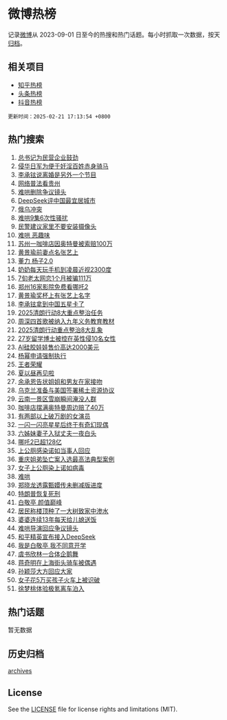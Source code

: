 # 微博热榜

记录[微博](https://www.weibo.com)从 2023-09-01 日至今的热搜和热门话题。每小时抓取一次数据，按天[归档](archives)。

## 相关项目

- [知乎热榜](https://github.com/hotarchive/zhihu)
- [头条热榜](https://github.com/hotarchive/toutiao)
- [抖音热榜](https://github.com/hotarchive/douyin)


`更新时间：2025-02-21 17:13:54 +0800`

## 热门搜索

1. [总书记为民营企业鼓劲](https://m.weibo.cn/search?containerid=100103type%3D1%26t%3D10%26q%3D%23%E6%80%BB%E4%B9%A6%E8%AE%B0%E4%B8%BA%E6%B0%91%E8%90%A5%E4%BC%81%E4%B8%9A%E9%BC%93%E5%8A%B2%23&stream_entry_id=51&isnewpage=1&extparam=seat%3D1%26pos%3D0%26dgr%3D0%26cate%3D10103%26filter_type%3Drealtimehot%26stream_entry_id%3D51%26c_type%3D51%26q%3D%2523%25E6%2580%25BB%25E4%25B9%25A6%25E8%25AE%25B0%25E4%25B8%25BA%25E6%25B0%2591%25E8%2590%25A5%25E4%25BC%2581%25E4%25B8%259A%25E9%25BC%2593%25E5%258A%25B2%2523%26display_time%3D1740129233%26pre_seqid%3D1740129233002012639691)
1. [侵华日军为便于奸淫百姓赤身骑马](https://m.weibo.cn/search?containerid=100103type%3D1%26t%3D10%26q%3D%23%E4%BE%B5%E5%8D%8E%E6%97%A5%E5%86%9B%E4%B8%BA%E4%BE%BF%E4%BA%8E%E5%A5%B8%E6%B7%AB%E7%99%BE%E5%A7%93%E8%B5%A4%E8%BA%AB%E9%AA%91%E9%A9%AC%23&stream_entry_id=31&isnewpage=1&extparam=seat%3D1%26flag%3D1%26cate%3D5001%26lcate%3D5001%26stream_entry_id%3D31%26q%3D%2523%25E4%25BE%25B5%25E5%258D%258E%25E6%2597%25A5%25E5%2586%259B%25E4%25B8%25BA%25E4%25BE%25BF%25E4%25BA%258E%25E5%25A5%25B8%25E6%25B7%25AB%25E7%2599%25BE%25E5%25A7%2593%25E8%25B5%25A4%25E8%25BA%25AB%25E9%25AA%2591%25E9%25A9%25AC%2523%26dgr%3D0%26realpos%3D1%26filter_type%3Drealtimehot%26pos%3D0%26c_type%3D31%26band_rank%3D1%26display_time%3D1740129233%26pre_seqid%3D1740129233002012639691)
1. [李承铉说离婚是另外一个节目](https://m.weibo.cn/search?containerid=100103type%3D1%26t%3D10%26q%3D%23%E6%9D%8E%E6%89%BF%E9%93%89%E8%AF%B4%E7%A6%BB%E5%A9%9A%E6%98%AF%E5%8F%A6%E5%A4%96%E4%B8%80%E4%B8%AA%E8%8A%82%E7%9B%AE%23&stream_entry_id=31&isnewpage=1&extparam=seat%3D1%26flag%3D1%26cate%3D5001%26lcate%3D5001%26stream_entry_id%3D31%26q%3D%2523%25E6%259D%258E%25E6%2589%25BF%25E9%2593%2589%25E8%25AF%25B4%25E7%25A6%25BB%25E5%25A9%259A%25E6%2598%25AF%25E5%258F%25A6%25E5%25A4%2596%25E4%25B8%2580%25E4%25B8%25AA%25E8%258A%2582%25E7%259B%25AE%2523%26dgr%3D0%26realpos%3D2%26filter_type%3Drealtimehot%26pos%3D1%26c_type%3D31%26band_rank%3D2%26display_time%3D1740129233%26pre_seqid%3D1740129233002012639691)
1. [网络普法看贵州](https://m.weibo.cn/search?containerid=100103type%3D1%26t%3D10%26q%3D%23%E7%BD%91%E7%BB%9C%E6%99%AE%E6%B3%95%E7%9C%8B%E8%B4%B5%E5%B7%9E%23&stream_entry_id=31&isnewpage=1&extparam=seat%3D1%26flag%3D1%26cate%3D5001%26lcate%3D5001%26stream_entry_id%3D31%26q%3D%2523%25E7%25BD%2591%25E7%25BB%259C%25E6%2599%25AE%25E6%25B3%2595%25E7%259C%258B%25E8%25B4%25B5%25E5%25B7%259E%2523%26dgr%3D0%26realpos%3D3%26filter_type%3Drealtimehot%26pos%3D2%26c_type%3D31%26band_rank%3D3%26display_time%3D1740129233%26pre_seqid%3D1740129233002012639691)
1. [难哄删除争议镜头](https://m.weibo.cn/search?containerid=100103type%3D1%26t%3D10%26q%3D%E9%9A%BE%E5%93%84%E5%88%A0%E9%99%A4%E4%BA%89%E8%AE%AE%E9%95%9C%E5%A4%B4&stream_entry_id=31&isnewpage=1&extparam=seat%3D1%26flag%3D2%26cate%3D5001%26lcate%3D5001%26stream_entry_id%3D31%26q%3D%25E9%259A%25BE%25E5%2593%2584%25E5%2588%25A0%25E9%2599%25A4%25E4%25BA%2589%25E8%25AE%25AE%25E9%2595%259C%25E5%25A4%25B4%26dgr%3D0%26realpos%3D4%26filter_type%3Drealtimehot%26pos%3D3%26c_type%3D31%26band_rank%3D4%26display_time%3D1740129233%26pre_seqid%3D1740129233002012639691)
1. [DeepSeek评中国最宜居城市](https://m.weibo.cn/search?containerid=100103type%3D1%26t%3D10%26q%3D%23DeepSeek%E8%AF%84%E4%B8%AD%E5%9B%BD%E6%9C%80%E5%AE%9C%E5%B1%85%E5%9F%8E%E5%B8%82%23&stream_entry_id=31&isnewpage=1&extparam=seat%3D1%26flag%3D2%26cate%3D5001%26lcate%3D5001%26stream_entry_id%3D31%26q%3D%2523DeepSeek%25E8%25AF%2584%25E4%25B8%25AD%25E5%259B%25BD%25E6%259C%2580%25E5%25AE%259C%25E5%25B1%2585%25E5%259F%258E%25E5%25B8%2582%2523%26dgr%3D0%26realpos%3D5%26filter_type%3Drealtimehot%26pos%3D4%26c_type%3D31%26band_rank%3D5%26display_time%3D1740129233%26pre_seqid%3D1740129233002012639691)
1. [俄乌冲突](https://m.weibo.cn/search?containerid=100103type%3D1%26t%3D10%26q%3D%23%E4%BF%84%E4%B9%8C%E5%86%B2%E7%AA%81%23&stream_entry_id=31&isnewpage=1&extparam=seat%3D1%26flag%3D1%26cate%3D5001%26lcate%3D5001%26stream_entry_id%3D31%26q%3D%2523%25E4%25BF%2584%25E4%25B9%258C%25E5%2586%25B2%25E7%25AA%2581%2523%26dgr%3D0%26realpos%3D6%26filter_type%3Drealtimehot%26pos%3D5%26c_type%3D31%26band_rank%3D6%26display_time%3D1740129233%26pre_seqid%3D1740129233002012639691)
1. [难哄9集6次性骚扰](https://m.weibo.cn/search?containerid=100103type%3D1%26t%3D10%26q%3D%23%E9%9A%BE%E5%93%849%E9%9B%866%E6%AC%A1%E6%80%A7%E9%AA%9A%E6%89%B0%23&stream_entry_id=31&isnewpage=1&extparam=seat%3D1%26flag%3D1%26cate%3D5001%26lcate%3D5001%26stream_entry_id%3D31%26q%3D%2523%25E9%259A%25BE%25E5%2593%25849%25E9%259B%25866%25E6%25AC%25A1%25E6%2580%25A7%25E9%25AA%259A%25E6%2589%25B0%2523%26dgr%3D0%26realpos%3D7%26filter_type%3Drealtimehot%26pos%3D6%26c_type%3D31%26band_rank%3D7%26display_time%3D1740129233%26pre_seqid%3D1740129233002012639691)
1. [民警建议家里不要安装摄像头](https://m.weibo.cn/search?containerid=100103type%3D1%26t%3D10%26q%3D%23%E6%B0%91%E8%AD%A6%E5%BB%BA%E8%AE%AE%E5%AE%B6%E9%87%8C%E4%B8%8D%E8%A6%81%E5%AE%89%E8%A3%85%E6%91%84%E5%83%8F%E5%A4%B4%23&stream_entry_id=31&isnewpage=1&extparam=seat%3D1%26flag%3D2%26cate%3D5001%26lcate%3D5001%26stream_entry_id%3D31%26q%3D%2523%25E6%25B0%2591%25E8%25AD%25A6%25E5%25BB%25BA%25E8%25AE%25AE%25E5%25AE%25B6%25E9%2587%258C%25E4%25B8%258D%25E8%25A6%2581%25E5%25AE%2589%25E8%25A3%2585%25E6%2591%2584%25E5%2583%258F%25E5%25A4%25B4%2523%26dgr%3D0%26realpos%3D8%26filter_type%3Drealtimehot%26pos%3D7%26c_type%3D31%26band_rank%3D8%26display_time%3D1740129233%26pre_seqid%3D1740129233002012639691)
1. [难哄 恶趣味](https://m.weibo.cn/search?containerid=100103type%3D1%26t%3D10%26q%3D%E9%9A%BE%E5%93%84+%E6%81%B6%E8%B6%A3%E5%91%B3&stream_entry_id=31&isnewpage=1&extparam=seat%3D1%26flag%3D2%26cate%3D5001%26lcate%3D5001%26stream_entry_id%3D31%26q%3D%25E9%259A%25BE%25E5%2593%2584%2520%25E6%2581%25B6%25E8%25B6%25A3%25E5%2591%25B3%26dgr%3D0%26realpos%3D9%26filter_type%3Drealtimehot%26pos%3D8%26c_type%3D31%26band_rank%3D9%26display_time%3D1740129233%26pre_seqid%3D1740129233002012639691)
1. [苏州一咖啡店因奥特曼被索赔100万](https://m.weibo.cn/search?containerid=100103type%3D1%26t%3D10%26q%3D%23%E8%8B%8F%E5%B7%9E%E4%B8%80%E5%92%96%E5%95%A1%E5%BA%97%E5%9B%A0%E5%A5%A5%E7%89%B9%E6%9B%BC%E8%A2%AB%E7%B4%A2%E8%B5%94100%E4%B8%87%23&stream_entry_id=31&isnewpage=1&extparam=seat%3D1%26flag%3D1%26cate%3D5001%26lcate%3D5001%26stream_entry_id%3D31%26q%3D%2523%25E8%258B%258F%25E5%25B7%259E%25E4%25B8%2580%25E5%2592%2596%25E5%2595%25A1%25E5%25BA%2597%25E5%259B%25A0%25E5%25A5%25A5%25E7%2589%25B9%25E6%259B%25BC%25E8%25A2%25AB%25E7%25B4%25A2%25E8%25B5%2594100%25E4%25B8%2587%2523%26dgr%3D0%26realpos%3D10%26filter_type%3Drealtimehot%26pos%3D9%26c_type%3D31%26band_rank%3D10%26display_time%3D1740129233%26pre_seqid%3D1740129233002012639691)
1. [黄景瑜前妻点名张艺上](https://m.weibo.cn/search?containerid=100103type%3D1%26t%3D10%26q%3D%23%E9%BB%84%E6%99%AF%E7%91%9C%E5%89%8D%E5%A6%BB%E7%82%B9%E5%90%8D%E5%BC%A0%E8%89%BA%E4%B8%8A%23&stream_entry_id=31&isnewpage=1&extparam=seat%3D1%26flag%3D1%26cate%3D5001%26lcate%3D5001%26stream_entry_id%3D31%26q%3D%2523%25E9%25BB%2584%25E6%2599%25AF%25E7%2591%259C%25E5%2589%258D%25E5%25A6%25BB%25E7%2582%25B9%25E5%2590%258D%25E5%25BC%25A0%25E8%2589%25BA%25E4%25B8%258A%2523%26dgr%3D0%26realpos%3D11%26filter_type%3Drealtimehot%26pos%3D10%26c_type%3D31%26band_rank%3D11%26display_time%3D1740129233%26pre_seqid%3D1740129233002012639691)
1. [董力 杨子2.0](https://m.weibo.cn/search?containerid=100103type%3D1%26t%3D10%26q%3D%E8%91%A3%E5%8A%9B+%E6%9D%A8%E5%AD%902.0&stream_entry_id=31&isnewpage=1&extparam=seat%3D1%26flag%3D1%26cate%3D5001%26lcate%3D5001%26stream_entry_id%3D31%26q%3D%25E8%2591%25A3%25E5%258A%259B%2520%25E6%259D%25A8%25E5%25AD%25902.0%26dgr%3D0%26realpos%3D12%26filter_type%3Drealtimehot%26pos%3D11%26c_type%3D31%26band_rank%3D12%26display_time%3D1740129233%26pre_seqid%3D1740129233002012639691)
1. [奶奶每天玩手机到凌晨近视2300度](https://m.weibo.cn/search?containerid=100103type%3D1%26t%3D10%26q%3D%23%E5%A5%B6%E5%A5%B6%E6%AF%8F%E5%A4%A9%E7%8E%A9%E6%89%8B%E6%9C%BA%E5%88%B0%E5%87%8C%E6%99%A8%E8%BF%91%E8%A7%862300%E5%BA%A6%23&stream_entry_id=31&isnewpage=1&extparam=seat%3D1%26flag%3D0%26cate%3D5001%26lcate%3D5001%26stream_entry_id%3D31%26q%3D%2523%25E5%25A5%25B6%25E5%25A5%25B6%25E6%25AF%258F%25E5%25A4%25A9%25E7%258E%25A9%25E6%2589%258B%25E6%259C%25BA%25E5%2588%25B0%25E5%2587%258C%25E6%2599%25A8%25E8%25BF%2591%25E8%25A7%25862300%25E5%25BA%25A6%2523%26dgr%3D0%26realpos%3D13%26filter_type%3Drealtimehot%26pos%3D12%26c_type%3D31%26band_rank%3D13%26display_time%3D1740129233%26pre_seqid%3D1740129233002012639691)
1. [7旬老太网恋1个月被骗111万](https://m.weibo.cn/search?containerid=100103type%3D1%26t%3D10%26q%3D%237%E6%97%AC%E8%80%81%E5%A4%AA%E7%BD%91%E6%81%8B1%E4%B8%AA%E6%9C%88%E8%A2%AB%E9%AA%97111%E4%B8%87%23&stream_entry_id=31&isnewpage=1&extparam=seat%3D1%26flag%3D0%26cate%3D5001%26lcate%3D5001%26stream_entry_id%3D31%26q%3D%25237%25E6%2597%25AC%25E8%2580%2581%25E5%25A4%25AA%25E7%25BD%2591%25E6%2581%258B1%25E4%25B8%25AA%25E6%259C%2588%25E8%25A2%25AB%25E9%25AA%2597111%25E4%25B8%2587%2523%26dgr%3D0%26realpos%3D14%26filter_type%3Drealtimehot%26pos%3D13%26c_type%3D31%26band_rank%3D14%26display_time%3D1740129233%26pre_seqid%3D1740129233002012639691)
1. [郑州16家影院免费看哪吒2](https://m.weibo.cn/search?containerid=100103type%3D1%26t%3D10%26q%3D%23%E9%83%91%E5%B7%9E16%E5%AE%B6%E5%BD%B1%E9%99%A2%E5%85%8D%E8%B4%B9%E7%9C%8B%E5%93%AA%E5%90%922%23&stream_entry_id=31&isnewpage=1&extparam=seat%3D1%26flag%3D1%26cate%3D5001%26lcate%3D5001%26stream_entry_id%3D31%26q%3D%2523%25E9%2583%2591%25E5%25B7%259E16%25E5%25AE%25B6%25E5%25BD%25B1%25E9%2599%25A2%25E5%2585%258D%25E8%25B4%25B9%25E7%259C%258B%25E5%2593%25AA%25E5%2590%25922%2523%26dgr%3D0%26realpos%3D15%26filter_type%3Drealtimehot%26pos%3D14%26c_type%3D31%26band_rank%3D15%26display_time%3D1740129233%26pre_seqid%3D1740129233002012639691)
1. [黄景瑜奖杯上有张艺上名字](https://m.weibo.cn/search?containerid=100103type%3D1%26t%3D10%26q%3D%23%E9%BB%84%E6%99%AF%E7%91%9C%E5%A5%96%E6%9D%AF%E4%B8%8A%E6%9C%89%E5%BC%A0%E8%89%BA%E4%B8%8A%E5%90%8D%E5%AD%97%23&stream_entry_id=31&isnewpage=1&extparam=seat%3D1%26flag%3D1%26cate%3D5001%26lcate%3D5001%26stream_entry_id%3D31%26q%3D%2523%25E9%25BB%2584%25E6%2599%25AF%25E7%2591%259C%25E5%25A5%2596%25E6%259D%25AF%25E4%25B8%258A%25E6%259C%2589%25E5%25BC%25A0%25E8%2589%25BA%25E4%25B8%258A%25E5%2590%258D%25E5%25AD%2597%2523%26dgr%3D0%26realpos%3D16%26filter_type%3Drealtimehot%26pos%3D15%26c_type%3D31%26band_rank%3D16%26display_time%3D1740129233%26pre_seqid%3D1740129233002012639691)
1. [李承铉拿到中国五星卡了](https://m.weibo.cn/search?containerid=100103type%3D1%26t%3D10%26q%3D%23%E6%9D%8E%E6%89%BF%E9%93%89%E6%8B%BF%E5%88%B0%E4%B8%AD%E5%9B%BD%E4%BA%94%E6%98%9F%E5%8D%A1%E4%BA%86%23&stream_entry_id=31&isnewpage=1&extparam=seat%3D1%26flag%3D1%26cate%3D5001%26lcate%3D5001%26stream_entry_id%3D31%26q%3D%2523%25E6%259D%258E%25E6%2589%25BF%25E9%2593%2589%25E6%258B%25BF%25E5%2588%25B0%25E4%25B8%25AD%25E5%259B%25BD%25E4%25BA%2594%25E6%2598%259F%25E5%258D%25A1%25E4%25BA%2586%2523%26dgr%3D0%26realpos%3D17%26filter_type%3Drealtimehot%26pos%3D16%26c_type%3D31%26band_rank%3D17%26display_time%3D1740129233%26pre_seqid%3D1740129233002012639691)
1. [2025清朗行动8大重点整治任务](https://m.weibo.cn/search?containerid=100103type%3D1%26t%3D10%26q%3D%232025%E6%B8%85%E6%9C%97%E8%A1%8C%E5%8A%A88%E5%A4%A7%E9%87%8D%E7%82%B9%E6%95%B4%E6%B2%BB%E4%BB%BB%E5%8A%A1%23&stream_entry_id=31&isnewpage=1&extparam=seat%3D1%26flag%3D1%26cate%3D5001%26lcate%3D5001%26stream_entry_id%3D31%26q%3D%25232025%25E6%25B8%2585%25E6%259C%2597%25E8%25A1%258C%25E5%258A%25A88%25E5%25A4%25A7%25E9%2587%258D%25E7%2582%25B9%25E6%2595%25B4%25E6%25B2%25BB%25E4%25BB%25BB%25E5%258A%25A1%2523%26dgr%3D0%26realpos%3D18%26filter_type%3Drealtimehot%26pos%3D17%26c_type%3D31%26band_rank%3D18%26display_time%3D1740129233%26pre_seqid%3D1740129233002012639691)
1. [周深四首歌被纳入九年义务教育教材](https://m.weibo.cn/search?containerid=100103type%3D1%26t%3D10%26q%3D%23%E5%91%A8%E6%B7%B1%E5%9B%9B%E9%A6%96%E6%AD%8C%E8%A2%AB%E7%BA%B3%E5%85%A5%E4%B9%9D%E5%B9%B4%E4%B9%89%E5%8A%A1%E6%95%99%E8%82%B2%E6%95%99%E6%9D%90%23&stream_entry_id=31&isnewpage=1&extparam=seat%3D1%26flag%3D0%26cate%3D5001%26lcate%3D5001%26stream_entry_id%3D31%26q%3D%2523%25E5%2591%25A8%25E6%25B7%25B1%25E5%259B%259B%25E9%25A6%2596%25E6%25AD%258C%25E8%25A2%25AB%25E7%25BA%25B3%25E5%2585%25A5%25E4%25B9%259D%25E5%25B9%25B4%25E4%25B9%2589%25E5%258A%25A1%25E6%2595%2599%25E8%2582%25B2%25E6%2595%2599%25E6%259D%2590%2523%26dgr%3D0%26realpos%3D19%26filter_type%3Drealtimehot%26pos%3D18%26c_type%3D31%26band_rank%3D19%26display_time%3D1740129233%26pre_seqid%3D1740129233002012639691)
1. [2025清朗行动重点整治8大乱象](https://m.weibo.cn/search?containerid=100103type%3D1%26t%3D10%26q%3D%232025%E6%B8%85%E6%9C%97%E8%A1%8C%E5%8A%A8%E9%87%8D%E7%82%B9%E6%95%B4%E6%B2%BB8%E5%A4%A7%E4%B9%B1%E8%B1%A1%23&stream_entry_id=31&isnewpage=1&extparam=seat%3D1%26flag%3D0%26cate%3D5001%26lcate%3D5001%26stream_entry_id%3D31%26q%3D%25232025%25E6%25B8%2585%25E6%259C%2597%25E8%25A1%258C%25E5%258A%25A8%25E9%2587%258D%25E7%2582%25B9%25E6%2595%25B4%25E6%25B2%25BB8%25E5%25A4%25A7%25E4%25B9%25B1%25E8%25B1%25A1%2523%26dgr%3D0%26realpos%3D20%26filter_type%3Drealtimehot%26pos%3D19%26c_type%3D31%26band_rank%3D20%26display_time%3D1740129233%26pre_seqid%3D1740129233002012639691)
1. [27岁留学博士被控在英性侵10名女性](https://m.weibo.cn/search?containerid=100103type%3D1%26t%3D10%26q%3D%2327%E5%B2%81%E7%95%99%E5%AD%A6%E5%8D%9A%E5%A3%AB%E8%A2%AB%E6%8E%A7%E5%9C%A8%E8%8B%B1%E6%80%A7%E4%BE%B510%E5%90%8D%E5%A5%B3%E6%80%A7%23&stream_entry_id=31&isnewpage=1&extparam=seat%3D1%26flag%3D0%26cate%3D5001%26lcate%3D5001%26stream_entry_id%3D31%26q%3D%252327%25E5%25B2%2581%25E7%2595%2599%25E5%25AD%25A6%25E5%258D%259A%25E5%25A3%25AB%25E8%25A2%25AB%25E6%258E%25A7%25E5%259C%25A8%25E8%258B%25B1%25E6%2580%25A7%25E4%25BE%25B510%25E5%2590%258D%25E5%25A5%25B3%25E6%2580%25A7%2523%26dgr%3D0%26realpos%3D21%26filter_type%3Drealtimehot%26pos%3D20%26c_type%3D31%26band_rank%3D21%26display_time%3D1740129233%26pre_seqid%3D1740129233002012639691)
1. [AI硅胶娃娃售价高达2000美元](https://m.weibo.cn/search?containerid=100103type%3D1%26t%3D10%26q%3D%23AI%E7%A1%85%E8%83%B6%E5%A8%83%E5%A8%83%E5%94%AE%E4%BB%B7%E9%AB%98%E8%BE%BE2000%E7%BE%8E%E5%85%83%23&stream_entry_id=31&isnewpage=1&extparam=seat%3D1%26flag%3D1%26cate%3D5001%26lcate%3D5001%26stream_entry_id%3D31%26q%3D%2523AI%25E7%25A1%2585%25E8%2583%25B6%25E5%25A8%2583%25E5%25A8%2583%25E5%2594%25AE%25E4%25BB%25B7%25E9%25AB%2598%25E8%25BE%25BE2000%25E7%25BE%258E%25E5%2585%2583%2523%26dgr%3D0%26realpos%3D22%26filter_type%3Drealtimehot%26pos%3D21%26c_type%3D31%26band_rank%3D22%26display_time%3D1740129233%26pre_seqid%3D1740129233002012639691)
1. [杨幂申请强制执行](https://m.weibo.cn/search?containerid=100103type%3D1%26t%3D10%26q%3D%23%E6%9D%A8%E5%B9%82%E7%94%B3%E8%AF%B7%E5%BC%BA%E5%88%B6%E6%89%A7%E8%A1%8C%23&stream_entry_id=31&isnewpage=1&extparam=seat%3D1%26flag%3D1%26cate%3D5001%26lcate%3D5001%26stream_entry_id%3D31%26q%3D%2523%25E6%259D%25A8%25E5%25B9%2582%25E7%2594%25B3%25E8%25AF%25B7%25E5%25BC%25BA%25E5%2588%25B6%25E6%2589%25A7%25E8%25A1%258C%2523%26dgr%3D0%26realpos%3D23%26filter_type%3Drealtimehot%26pos%3D22%26c_type%3D31%26band_rank%3D23%26display_time%3D1740129233%26pre_seqid%3D1740129233002012639691)
1. [王者荣耀](https://m.weibo.cn/search?containerid=100103type%3D1%26t%3D10%26q%3D%E7%8E%8B%E8%80%85%E8%8D%A3%E8%80%80&stream_entry_id=31&isnewpage=1&extparam=seat%3D1%26flag%3D1%26cate%3D5001%26lcate%3D5001%26stream_entry_id%3D31%26q%3D%25E7%258E%258B%25E8%2580%2585%25E8%258D%25A3%25E8%2580%2580%26dgr%3D0%26realpos%3D24%26filter_type%3Drealtimehot%26pos%3D23%26c_type%3D31%26band_rank%3D24%26display_time%3D1740129233%26pre_seqid%3D1740129233002012639691)
1. [夏以昼再见啦](https://m.weibo.cn/search?containerid=100103type%3D1%26t%3D10%26q%3D%E5%A4%8F%E4%BB%A5%E6%98%BC%E5%86%8D%E8%A7%81%E5%95%A6&stream_entry_id=31&isnewpage=1&extparam=seat%3D1%26flag%3D1%26cate%3D5001%26lcate%3D5001%26stream_entry_id%3D31%26q%3D%25E5%25A4%258F%25E4%25BB%25A5%25E6%2598%25BC%25E5%2586%258D%25E8%25A7%2581%25E5%2595%25A6%26dgr%3D0%26realpos%3D25%26filter_type%3Drealtimehot%26pos%3D24%26c_type%3D31%26band_rank%3D25%26display_time%3D1740129233%26pre_seqid%3D1740129233002012639691)
1. [余承恩告状姐姐和男友在家接吻](https://m.weibo.cn/search?containerid=100103type%3D1%26t%3D10%26q%3D%E4%BD%99%E6%89%BF%E6%81%A9%E5%91%8A%E7%8A%B6%E5%A7%90%E5%A7%90%E5%92%8C%E7%94%B7%E5%8F%8B%E5%9C%A8%E5%AE%B6%E6%8E%A5%E5%90%BB&stream_entry_id=31&isnewpage=1&extparam=seat%3D1%26flag%3D0%26cate%3D5001%26lcate%3D5001%26stream_entry_id%3D31%26q%3D%25E4%25BD%2599%25E6%2589%25BF%25E6%2581%25A9%25E5%2591%258A%25E7%258A%25B6%25E5%25A7%2590%25E5%25A7%2590%25E5%2592%258C%25E7%2594%25B7%25E5%258F%258B%25E5%259C%25A8%25E5%25AE%25B6%25E6%258E%25A5%25E5%2590%25BB%26dgr%3D0%26realpos%3D26%26filter_type%3Drealtimehot%26pos%3D25%26c_type%3D31%26band_rank%3D26%26display_time%3D1740129233%26pre_seqid%3D1740129233002012639691)
1. [乌克兰准备与美国签署稀土资源协议](https://m.weibo.cn/search?containerid=100103type%3D1%26t%3D10%26q%3D%23%E4%B9%8C%E5%85%8B%E5%85%B0%E5%87%86%E5%A4%87%E4%B8%8E%E7%BE%8E%E5%9B%BD%E7%AD%BE%E7%BD%B2%E7%A8%80%E5%9C%9F%E8%B5%84%E6%BA%90%E5%8D%8F%E8%AE%AE%23&stream_entry_id=31&isnewpage=1&extparam=seat%3D1%26flag%3D0%26cate%3D5001%26lcate%3D5001%26stream_entry_id%3D31%26q%3D%2523%25E4%25B9%258C%25E5%2585%258B%25E5%2585%25B0%25E5%2587%2586%25E5%25A4%2587%25E4%25B8%258E%25E7%25BE%258E%25E5%259B%25BD%25E7%25AD%25BE%25E7%25BD%25B2%25E7%25A8%2580%25E5%259C%259F%25E8%25B5%2584%25E6%25BA%2590%25E5%258D%258F%25E8%25AE%25AE%2523%26dgr%3D0%26realpos%3D27%26filter_type%3Drealtimehot%26pos%3D26%26c_type%3D31%26band_rank%3D27%26display_time%3D1740129233%26pre_seqid%3D1740129233002012639691)
1. [云南一景区雪崩瞬间淹没人群](https://m.weibo.cn/search?containerid=100103type%3D1%26t%3D10%26q%3D%23%E4%BA%91%E5%8D%97%E4%B8%80%E6%99%AF%E5%8C%BA%E9%9B%AA%E5%B4%A9%E7%9E%AC%E9%97%B4%E6%B7%B9%E6%B2%A1%E4%BA%BA%E7%BE%A4%23&stream_entry_id=31&isnewpage=1&extparam=seat%3D1%26flag%3D1%26cate%3D5001%26lcate%3D5001%26stream_entry_id%3D31%26q%3D%2523%25E4%25BA%2591%25E5%258D%2597%25E4%25B8%2580%25E6%2599%25AF%25E5%258C%25BA%25E9%259B%25AA%25E5%25B4%25A9%25E7%259E%25AC%25E9%2597%25B4%25E6%25B7%25B9%25E6%25B2%25A1%25E4%25BA%25BA%25E7%25BE%25A4%2523%26dgr%3D0%26realpos%3D28%26filter_type%3Drealtimehot%26pos%3D27%26c_type%3D31%26band_rank%3D28%26display_time%3D1740129233%26pre_seqid%3D1740129233002012639691)
1. [咖啡店摆满奥特曼周边赔了40万](https://m.weibo.cn/search?containerid=100103type%3D1%26t%3D10%26q%3D%23%E5%92%96%E5%95%A1%E5%BA%97%E6%91%86%E6%BB%A1%E5%A5%A5%E7%89%B9%E6%9B%BC%E5%91%A8%E8%BE%B9%E8%B5%94%E4%BA%8640%E4%B8%87%23&stream_entry_id=31&isnewpage=1&extparam=seat%3D1%26flag%3D1%26cate%3D5001%26lcate%3D5001%26stream_entry_id%3D31%26q%3D%2523%25E5%2592%2596%25E5%2595%25A1%25E5%25BA%2597%25E6%2591%2586%25E6%25BB%25A1%25E5%25A5%25A5%25E7%2589%25B9%25E6%259B%25BC%25E5%2591%25A8%25E8%25BE%25B9%25E8%25B5%2594%25E4%25BA%258640%25E4%25B8%2587%2523%26dgr%3D0%26realpos%3D29%26filter_type%3Drealtimehot%26pos%3D28%26c_type%3D31%26band_rank%3D29%26display_time%3D1740129233%26pre_seqid%3D1740129233002012639691)
1. [有两部以上破万剧的女演员](https://m.weibo.cn/search?containerid=100103type%3D1%26t%3D10%26q%3D%23%E6%9C%89%E4%B8%A4%E9%83%A8%E4%BB%A5%E4%B8%8A%E7%A0%B4%E4%B8%87%E5%89%A7%E7%9A%84%E5%A5%B3%E6%BC%94%E5%91%98%23&stream_entry_id=31&isnewpage=1&extparam=seat%3D1%26flag%3D1%26cate%3D5001%26lcate%3D5001%26stream_entry_id%3D31%26q%3D%2523%25E6%259C%2589%25E4%25B8%25A4%25E9%2583%25A8%25E4%25BB%25A5%25E4%25B8%258A%25E7%25A0%25B4%25E4%25B8%2587%25E5%2589%25A7%25E7%259A%2584%25E5%25A5%25B3%25E6%25BC%2594%25E5%2591%2598%2523%26dgr%3D0%26realpos%3D30%26filter_type%3Drealtimehot%26pos%3D29%26c_type%3D31%26band_rank%3D30%26display_time%3D1740129233%26pre_seqid%3D1740129233002012639691)
1. [一闪一闪亮星星后终于有奇幻现偶](https://m.weibo.cn/search?containerid=100103type%3D1%26t%3D10%26q%3D%E4%B8%80%E9%97%AA%E4%B8%80%E9%97%AA%E4%BA%AE%E6%98%9F%E6%98%9F%E5%90%8E%E7%BB%88%E4%BA%8E%E6%9C%89%E5%A5%87%E5%B9%BB%E7%8E%B0%E5%81%B6&stream_entry_id=31&isnewpage=1&extparam=seat%3D1%26flag%3D1%26cate%3D5001%26lcate%3D5001%26stream_entry_id%3D31%26q%3D%25E4%25B8%2580%25E9%2597%25AA%25E4%25B8%2580%25E9%2597%25AA%25E4%25BA%25AE%25E6%2598%259F%25E6%2598%259F%25E5%2590%258E%25E7%25BB%2588%25E4%25BA%258E%25E6%259C%2589%25E5%25A5%2587%25E5%25B9%25BB%25E7%258E%25B0%25E5%2581%25B6%26dgr%3D0%26realpos%3D31%26filter_type%3Drealtimehot%26pos%3D30%26c_type%3D31%26band_rank%3D31%26display_time%3D1740129233%26pre_seqid%3D1740129233002012639691)
1. [六姊妹妻子入狱丈夫一夜白头](https://m.weibo.cn/search?containerid=100103type%3D1%26t%3D10%26q%3D%E5%85%AD%E5%A7%8A%E5%A6%B9%E5%A6%BB%E5%AD%90%E5%85%A5%E7%8B%B1%E4%B8%88%E5%A4%AB%E4%B8%80%E5%A4%9C%E7%99%BD%E5%A4%B4&stream_entry_id=31&isnewpage=1&extparam=seat%3D1%26flag%3D0%26cate%3D5001%26lcate%3D5001%26stream_entry_id%3D31%26q%3D%25E5%2585%25AD%25E5%25A7%258A%25E5%25A6%25B9%25E5%25A6%25BB%25E5%25AD%2590%25E5%2585%25A5%25E7%258B%25B1%25E4%25B8%2588%25E5%25A4%25AB%25E4%25B8%2580%25E5%25A4%259C%25E7%2599%25BD%25E5%25A4%25B4%26dgr%3D0%26realpos%3D32%26filter_type%3Drealtimehot%26pos%3D31%26c_type%3D31%26band_rank%3D32%26display_time%3D1740129233%26pre_seqid%3D1740129233002012639691)
1. [哪吒2已超128亿](https://m.weibo.cn/search?containerid=100103type%3D1%26t%3D10%26q%3D%23%E5%93%AA%E5%90%922%E5%B7%B2%E8%B6%85128%E4%BA%BF%23&stream_entry_id=31&isnewpage=1&extparam=seat%3D1%26flag%3D1%26cate%3D5001%26lcate%3D5001%26stream_entry_id%3D31%26q%3D%2523%25E5%2593%25AA%25E5%2590%25922%25E5%25B7%25B2%25E8%25B6%2585128%25E4%25BA%25BF%2523%26dgr%3D0%26realpos%3D33%26filter_type%3Drealtimehot%26pos%3D32%26c_type%3D31%26band_rank%3D33%26display_time%3D1740129233%26pre_seqid%3D1740129233002012639691)
1. [上公厕感染诺如当事人回应](https://m.weibo.cn/search?containerid=100103type%3D1%26t%3D10%26q%3D%23%E4%B8%8A%E5%85%AC%E5%8E%95%E6%84%9F%E6%9F%93%E8%AF%BA%E5%A6%82%E5%BD%93%E4%BA%8B%E4%BA%BA%E5%9B%9E%E5%BA%94%23&stream_entry_id=31&isnewpage=1&extparam=seat%3D1%26flag%3D1%26cate%3D5001%26lcate%3D5001%26stream_entry_id%3D31%26q%3D%2523%25E4%25B8%258A%25E5%2585%25AC%25E5%258E%2595%25E6%2584%259F%25E6%259F%2593%25E8%25AF%25BA%25E5%25A6%2582%25E5%25BD%2593%25E4%25BA%258B%25E4%25BA%25BA%25E5%259B%259E%25E5%25BA%2594%2523%26dgr%3D0%26realpos%3D34%26filter_type%3Drealtimehot%26pos%3D33%26c_type%3D31%26band_rank%3D34%26display_time%3D1740129233%26pre_seqid%3D1740129233002012639691)
1. [重庆姐弟坠亡案入选最高法典型案例](https://m.weibo.cn/search?containerid=100103type%3D1%26t%3D10%26q%3D%23%E9%87%8D%E5%BA%86%E5%A7%90%E5%BC%9F%E5%9D%A0%E4%BA%A1%E6%A1%88%E5%85%A5%E9%80%89%E6%9C%80%E9%AB%98%E6%B3%95%E5%85%B8%E5%9E%8B%E6%A1%88%E4%BE%8B%23&stream_entry_id=31&isnewpage=1&extparam=seat%3D1%26flag%3D1%26cate%3D5001%26lcate%3D5001%26stream_entry_id%3D31%26q%3D%2523%25E9%2587%258D%25E5%25BA%2586%25E5%25A7%2590%25E5%25BC%259F%25E5%259D%25A0%25E4%25BA%25A1%25E6%25A1%2588%25E5%2585%25A5%25E9%2580%2589%25E6%259C%2580%25E9%25AB%2598%25E6%25B3%2595%25E5%2585%25B8%25E5%259E%258B%25E6%25A1%2588%25E4%25BE%258B%2523%26dgr%3D0%26realpos%3D35%26filter_type%3Drealtimehot%26pos%3D34%26c_type%3D31%26band_rank%3D35%26display_time%3D1740129233%26pre_seqid%3D1740129233002012639691)
1. [女子上公厕染上诺如病毒](https://m.weibo.cn/search?containerid=100103type%3D1%26t%3D10%26q%3D%23%E5%A5%B3%E5%AD%90%E4%B8%8A%E5%85%AC%E5%8E%95%E6%9F%93%E4%B8%8A%E8%AF%BA%E5%A6%82%E7%97%85%E6%AF%92%23&stream_entry_id=31&isnewpage=1&extparam=seat%3D1%26flag%3D0%26cate%3D5001%26lcate%3D5001%26stream_entry_id%3D31%26q%3D%2523%25E5%25A5%25B3%25E5%25AD%2590%25E4%25B8%258A%25E5%2585%25AC%25E5%258E%2595%25E6%259F%2593%25E4%25B8%258A%25E8%25AF%25BA%25E5%25A6%2582%25E7%2597%2585%25E6%25AF%2592%2523%26dgr%3D0%26realpos%3D36%26filter_type%3Drealtimehot%26pos%3D35%26c_type%3D31%26band_rank%3D36%26display_time%3D1740129233%26pre_seqid%3D1740129233002012639691)
1. [难哄](https://m.weibo.cn/search?containerid=100103type%3D1%26t%3D10%26q%3D%E9%9A%BE%E5%93%84&stream_entry_id=31&isnewpage=1&extparam=seat%3D1%26flag%3D0%26cate%3D5001%26lcate%3D5001%26stream_entry_id%3D31%26q%3D%25E9%259A%25BE%25E5%2593%2584%26dgr%3D0%26realpos%3D37%26filter_type%3Drealtimehot%26pos%3D36%26c_type%3D31%26band_rank%3D37%26display_time%3D1740129233%26pre_seqid%3D1740129233002012639691)
1. [郑晓龙透露甄嬛传未删减版进度](https://m.weibo.cn/search?containerid=100103type%3D1%26t%3D10%26q%3D%23%E9%83%91%E6%99%93%E9%BE%99%E9%80%8F%E9%9C%B2%E7%94%84%E5%AC%9B%E4%BC%A0%E6%9C%AA%E5%88%A0%E5%87%8F%E7%89%88%E8%BF%9B%E5%BA%A6%23&stream_entry_id=31&isnewpage=1&extparam=seat%3D1%26flag%3D1%26cate%3D5001%26lcate%3D5001%26stream_entry_id%3D31%26q%3D%2523%25E9%2583%2591%25E6%2599%2593%25E9%25BE%2599%25E9%2580%258F%25E9%259C%25B2%25E7%2594%2584%25E5%25AC%259B%25E4%25BC%25A0%25E6%259C%25AA%25E5%2588%25A0%25E5%2587%258F%25E7%2589%2588%25E8%25BF%259B%25E5%25BA%25A6%2523%26dgr%3D0%26realpos%3D38%26filter_type%3Drealtimehot%26pos%3D37%26c_type%3D31%26band_rank%3D38%26display_time%3D1740129233%26pre_seqid%3D1740129233002012639691)
1. [特朗普恢复死刑](https://m.weibo.cn/search?containerid=100103type%3D1%26t%3D10%26q%3D%23%E7%89%B9%E6%9C%97%E6%99%AE%E6%81%A2%E5%A4%8D%E6%AD%BB%E5%88%91%23&stream_entry_id=31&isnewpage=1&extparam=seat%3D1%26flag%3D0%26cate%3D5001%26lcate%3D5001%26stream_entry_id%3D31%26q%3D%2523%25E7%2589%25B9%25E6%259C%2597%25E6%2599%25AE%25E6%2581%25A2%25E5%25A4%258D%25E6%25AD%25BB%25E5%2588%2591%2523%26dgr%3D0%26realpos%3D39%26filter_type%3Drealtimehot%26pos%3D38%26c_type%3D31%26band_rank%3D39%26display_time%3D1740129233%26pre_seqid%3D1740129233002012639691)
1. [白敬亭 颜值巅峰](https://m.weibo.cn/search?containerid=100103type%3D1%26t%3D10%26q%3D%E7%99%BD%E6%95%AC%E4%BA%AD+%E9%A2%9C%E5%80%BC%E5%B7%85%E5%B3%B0&stream_entry_id=31&isnewpage=1&extparam=seat%3D1%26flag%3D0%26cate%3D5001%26lcate%3D5001%26stream_entry_id%3D31%26q%3D%25E7%2599%25BD%25E6%2595%25AC%25E4%25BA%25AD%2520%25E9%25A2%259C%25E5%2580%25BC%25E5%25B7%2585%25E5%25B3%25B0%26dgr%3D0%26realpos%3D40%26filter_type%3Drealtimehot%26pos%3D39%26c_type%3D31%26band_rank%3D40%26display_time%3D1740129233%26pre_seqid%3D1740129233002012639691)
1. [居民称楼顶种了一大树致家中渗水](https://m.weibo.cn/search?containerid=100103type%3D1%26t%3D10%26q%3D%E5%B1%85%E6%B0%91%E7%A7%B0%E6%A5%BC%E9%A1%B6%E7%A7%8D%E4%BA%86%E4%B8%80%E5%A4%A7%E6%A0%91%E8%87%B4%E5%AE%B6%E4%B8%AD%E6%B8%97%E6%B0%B4&stream_entry_id=31&isnewpage=1&extparam=seat%3D1%26flag%3D1%26cate%3D5001%26lcate%3D5001%26stream_entry_id%3D31%26q%3D%25E5%25B1%2585%25E6%25B0%2591%25E7%25A7%25B0%25E6%25A5%25BC%25E9%25A1%25B6%25E7%25A7%258D%25E4%25BA%2586%25E4%25B8%2580%25E5%25A4%25A7%25E6%25A0%2591%25E8%2587%25B4%25E5%25AE%25B6%25E4%25B8%25AD%25E6%25B8%2597%25E6%25B0%25B4%26dgr%3D0%26realpos%3D41%26filter_type%3Drealtimehot%26pos%3D40%26c_type%3D31%26band_rank%3D41%26display_time%3D1740129233%26pre_seqid%3D1740129233002012639691)
1. [婆婆连续13年每天给儿媳送饭](https://m.weibo.cn/search?containerid=100103type%3D1%26t%3D10%26q%3D%23%E5%A9%86%E5%A9%86%E8%BF%9E%E7%BB%AD13%E5%B9%B4%E6%AF%8F%E5%A4%A9%E7%BB%99%E5%84%BF%E5%AA%B3%E9%80%81%E9%A5%AD%23&stream_entry_id=31&isnewpage=1&extparam=seat%3D1%26flag%3D0%26cate%3D5001%26lcate%3D5001%26stream_entry_id%3D31%26q%3D%2523%25E5%25A9%2586%25E5%25A9%2586%25E8%25BF%259E%25E7%25BB%25AD13%25E5%25B9%25B4%25E6%25AF%258F%25E5%25A4%25A9%25E7%25BB%2599%25E5%2584%25BF%25E5%25AA%25B3%25E9%2580%2581%25E9%25A5%25AD%2523%26dgr%3D0%26realpos%3D42%26filter_type%3Drealtimehot%26pos%3D41%26c_type%3D31%26band_rank%3D42%26display_time%3D1740129233%26pre_seqid%3D1740129233002012639691)
1. [难哄导演回应争议镜头](https://m.weibo.cn/search?containerid=100103type%3D1%26t%3D10%26q%3D%23%E9%9A%BE%E5%93%84%E5%AF%BC%E6%BC%94%E5%9B%9E%E5%BA%94%E4%BA%89%E8%AE%AE%E9%95%9C%E5%A4%B4%23&stream_entry_id=31&isnewpage=1&extparam=seat%3D1%26flag%3D1%26cate%3D5001%26lcate%3D5001%26stream_entry_id%3D31%26q%3D%2523%25E9%259A%25BE%25E5%2593%2584%25E5%25AF%25BC%25E6%25BC%2594%25E5%259B%259E%25E5%25BA%2594%25E4%25BA%2589%25E8%25AE%25AE%25E9%2595%259C%25E5%25A4%25B4%2523%26dgr%3D0%26realpos%3D43%26filter_type%3Drealtimehot%26pos%3D42%26c_type%3D31%26band_rank%3D43%26display_time%3D1740129233%26pre_seqid%3D1740129233002012639691)
1. [和平精英宣布接入DeepSeek](https://m.weibo.cn/search?containerid=100103type%3D1%26t%3D10%26q%3D%23%E5%92%8C%E5%B9%B3%E7%B2%BE%E8%8B%B1%E5%AE%A3%E5%B8%83%E6%8E%A5%E5%85%A5DeepSeek%23&stream_entry_id=31&isnewpage=1&extparam=seat%3D1%26flag%3D1%26cate%3D5001%26lcate%3D5001%26stream_entry_id%3D31%26q%3D%2523%25E5%2592%258C%25E5%25B9%25B3%25E7%25B2%25BE%25E8%258B%25B1%25E5%25AE%25A3%25E5%25B8%2583%25E6%258E%25A5%25E5%2585%25A5DeepSeek%2523%26dgr%3D0%26realpos%3D44%26filter_type%3Drealtimehot%26pos%3D43%26c_type%3D31%26band_rank%3D44%26display_time%3D1740129233%26pre_seqid%3D1740129233002012639691)
1. [我是白敬亭 我不同意开学](https://m.weibo.cn/search?containerid=100103type%3D1%26t%3D10%26q%3D%E6%88%91%E6%98%AF%E7%99%BD%E6%95%AC%E4%BA%AD+%E6%88%91%E4%B8%8D%E5%90%8C%E6%84%8F%E5%BC%80%E5%AD%A6&stream_entry_id=31&isnewpage=1&extparam=seat%3D1%26flag%3D1%26cate%3D5001%26lcate%3D5001%26stream_entry_id%3D31%26q%3D%25E6%2588%2591%25E6%2598%25AF%25E7%2599%25BD%25E6%2595%25AC%25E4%25BA%25AD%2520%25E6%2588%2591%25E4%25B8%258D%25E5%2590%258C%25E6%2584%258F%25E5%25BC%2580%25E5%25AD%25A6%26dgr%3D0%26realpos%3D45%26filter_type%3Drealtimehot%26pos%3D44%26c_type%3D31%26band_rank%3D45%26display_time%3D1740129233%26pre_seqid%3D1740129233002012639691)
1. [虞书欣林一合体企鹅舞](https://m.weibo.cn/search?containerid=100103type%3D1%26t%3D10%26q%3D%23%E8%99%9E%E4%B9%A6%E6%AC%A3%E6%9E%97%E4%B8%80%E5%90%88%E4%BD%93%E4%BC%81%E9%B9%85%E8%88%9E%23&stream_entry_id=31&isnewpage=1&extparam=seat%3D1%26flag%3D1%26cate%3D5001%26lcate%3D5001%26stream_entry_id%3D31%26q%3D%2523%25E8%2599%259E%25E4%25B9%25A6%25E6%25AC%25A3%25E6%259E%2597%25E4%25B8%2580%25E5%2590%2588%25E4%25BD%2593%25E4%25BC%2581%25E9%25B9%2585%25E8%2588%259E%2523%26dgr%3D0%26realpos%3D46%26filter_type%3Drealtimehot%26pos%3D45%26c_type%3D31%26band_rank%3D46%26display_time%3D1740129233%26pre_seqid%3D1740129233002012639691)
1. [蒋奇明在上海街头骑车被偶遇](https://m.weibo.cn/search?containerid=100103type%3D1%26t%3D10%26q%3D%E8%92%8B%E5%A5%87%E6%98%8E%E5%9C%A8%E4%B8%8A%E6%B5%B7%E8%A1%97%E5%A4%B4%E9%AA%91%E8%BD%A6%E8%A2%AB%E5%81%B6%E9%81%87&stream_entry_id=31&isnewpage=1&extparam=seat%3D1%26flag%3D1%26cate%3D5001%26lcate%3D5001%26stream_entry_id%3D31%26q%3D%25E8%2592%258B%25E5%25A5%2587%25E6%2598%258E%25E5%259C%25A8%25E4%25B8%258A%25E6%25B5%25B7%25E8%25A1%2597%25E5%25A4%25B4%25E9%25AA%2591%25E8%25BD%25A6%25E8%25A2%25AB%25E5%2581%25B6%25E9%2581%2587%26dgr%3D0%26realpos%3D47%26filter_type%3Drealtimehot%26pos%3D46%26c_type%3D31%26band_rank%3D47%26display_time%3D1740129233%26pre_seqid%3D1740129233002012639691)
1. [孙颖莎大方回应大家](https://m.weibo.cn/search?containerid=100103type%3D1%26t%3D10%26q%3D%23%E5%AD%99%E9%A2%96%E8%8E%8E%E5%A4%A7%E6%96%B9%E5%9B%9E%E5%BA%94%E5%A4%A7%E5%AE%B6%23&stream_entry_id=31&isnewpage=1&extparam=seat%3D1%26flag%3D1%26cate%3D5001%26lcate%3D5001%26stream_entry_id%3D31%26q%3D%2523%25E5%25AD%2599%25E9%25A2%2596%25E8%258E%258E%25E5%25A4%25A7%25E6%2596%25B9%25E5%259B%259E%25E5%25BA%2594%25E5%25A4%25A7%25E5%25AE%25B6%2523%26dgr%3D0%26realpos%3D48%26filter_type%3Drealtimehot%26pos%3D47%26c_type%3D31%26band_rank%3D48%26display_time%3D1740129233%26pre_seqid%3D1740129233002012639691)
1. [女子花5万买孩子火车上被识破](https://m.weibo.cn/search?containerid=100103type%3D1%26t%3D10%26q%3D%23%E5%A5%B3%E5%AD%90%E8%8A%B15%E4%B8%87%E4%B9%B0%E5%AD%A9%E5%AD%90%E7%81%AB%E8%BD%A6%E4%B8%8A%E8%A2%AB%E8%AF%86%E7%A0%B4%23&stream_entry_id=31&isnewpage=1&extparam=seat%3D1%26flag%3D0%26cate%3D5001%26lcate%3D5001%26stream_entry_id%3D31%26q%3D%2523%25E5%25A5%25B3%25E5%25AD%2590%25E8%258A%25B15%25E4%25B8%2587%25E4%25B9%25B0%25E5%25AD%25A9%25E5%25AD%2590%25E7%2581%25AB%25E8%25BD%25A6%25E4%25B8%258A%25E8%25A2%25AB%25E8%25AF%2586%25E7%25A0%25B4%2523%26dgr%3D0%26realpos%3D49%26filter_type%3Drealtimehot%26pos%3D48%26c_type%3D31%26band_rank%3D49%26display_time%3D1740129233%26pre_seqid%3D1740129233002012639691)
1. [徐梦桃体验极氪离车泊入](https://m.weibo.cn/search?containerid=100103type%3D1%26t%3D10%26q%3D%23%E5%BE%90%E6%A2%A6%E6%A1%83%E4%BD%93%E9%AA%8C%E6%9E%81%E6%B0%AA%E7%A6%BB%E8%BD%A6%E6%B3%8A%E5%85%A5%23&stream_entry_id=31&isnewpage=1&extparam=seat%3D1%26flag%3D1%26cate%3D5001%26lcate%3D5001%26stream_entry_id%3D31%26adid%3D276424%26q%3D%2523%25E5%25BE%2590%25E6%25A2%25A6%25E6%25A1%2583%25E4%25BD%2593%25E9%25AA%258C%25E6%259E%2581%25E6%25B0%25AA%25E7%25A6%25BB%25E8%25BD%25A6%25E6%25B3%258A%25E5%2585%25A5%2523%26dgr%3D0%26realpos%3D50%26filter_type%3Drealtimehot%26pos%3D49%26c_type%3D31%26band_rank%3D50%26display_time%3D1740129233%26pre_seqid%3D1740129233002012639691)

## 热门话题

暂无数据

## 历史归档

[archives](archives)

## License

See the [LICENSE](LICENSE) file for license rights and limitations (MIT).
